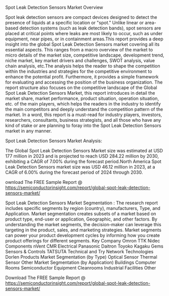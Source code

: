 Spot Leak Detection Sensors Market Overview

Spot leak detection sensors are compact devices designed to detect the presence of liquids at a specific location or "spot." Unlike linear or area-based detection systems (such as leak detection bands), spot sensors are placed at critical points where leaks are most likely to occur, such as under equipment, near pipes, or in containment areas.This report provides a deep insight into the global Spot Leak Detection Sensors market covering all its essential aspects. This ranges from a macro overview of the market to micro details of the market size, competitive landscape, development trend, niche market, key market drivers and challenges, SWOT analysis, value chain analysis, etc.The analysis helps the reader to shape the competition within the industries and strategies for the competitive environment to enhance the potential profit. Furthermore, it provides a simple framework for evaluating and accessing the position of the business organization. The report structure also focuses on the competitive landscape of the Global Spot Leak Detection Sensors Market, this report introduces in detail the market share, market performance, product situation, operation situation, etc. of the main players, which helps the readers in the industry to identify the main competitors and deeply understand the competition pattern of the market. In a word, this report is a must-read for industry players, investors, researchers, consultants, business strategists, and all those who have any kind of stake or are planning to foray into the Spot Leak Detection Sensors market in any manner.

Spot Leak Detection Sensors Market Analysis:

The Global Spot Leak Detection Sensors Market size was estimated at USD 177 million in 2023 and is projected to reach USD 284.22 million by 2030, exhibiting a CAGR of 7.00% during the forecast period.North America Spot Leak Detection Sensors market size was USD 46.12 million in 2023, at a CAGR of 6.00% during the forecast period of 2024 through 2030.

ownload The FREE Sample Report @  https://semiconductorinsight.com/report/global-spot-leak-detection-sensors-market/

Spot Leak Detection Sensors Market Segmentation :
The research report includes specific segments by region (country), manufacturers, Type, and Application. Market segmentation creates subsets of a market based on product type, end-user or application, Geographic, and other factors. By understanding the market segments, the decision-maker can leverage this targeting in the product, sales, and marketing strategies. Market segments can power your product development cycles by informing how you create product offerings for different segments. Key Company
Omron
TTK
Nidec Components
nVent
CMR Electrical
Panasonic
Daitron
Toyoko Kagaku
Gems Sensors & Controls
TATSUTA
Technical and Try
Network Technologies
Dorlen Products
Market Segmentation (by Type)
Optical Sensor
Thermal Sensor
Other
Market Segmentation (by Application)
Buildings
Computer Rooms
Semiconductor Equipment
Cleanrooms
Industrial Facilities
Other

Download The FREE Sample Report @ https://semiconductorinsight.com/report/global-spot-leak-detection-sensors-market/

